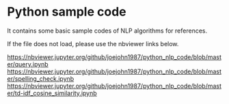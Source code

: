 # Python sample code
It contains some basic sample codes of NLP algorithms for references.

If the file does not load, please use the nbviewer links below.

https://nbviewer.jupyter.org/github/joejohn1987/python_nlp_code/blob/master/query.ipynb
https://nbviewer.jupyter.org/github/joejohn1987/python_nlp_code/blob/master/spelling_check.ipynb
https://nbviewer.jupyter.org/github/joejohn1987/python_nlp_code/blob/master/td-idf_cosine_similarity.ipynb

